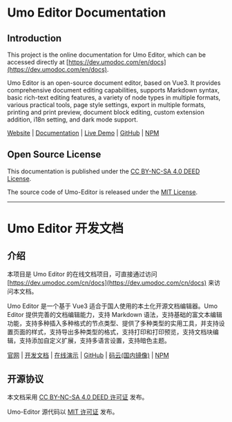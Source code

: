 # Umo Editor Documentation

## Introduction

This project is the online documentation for Umo Editor, which can be accessed directly at [https://dev.umodoc.com/en/docs](https://dev.umodoc.com/en/docs).

Umo Editor is an open-source document editor, based on Vue3. It provides comprehensive document editing capabilities, supports Markdown syntax, basic rich-text editing features, a variety of node types in multiple formats, various practical tools, page style settings, export in multiple formats, printing and print preview, document block editing, custom extension addition, i18n setting, and dark mode support.

[Website](https://www.umodoc.com/en) | [Documentation](https://dev.umodoc.com/en/docs) | [Live Demo](https://www.umodoc.com/en/demo) | [GitHub](https://github.com/umodoc/editor) | [NPM](https://www.npmjs.com/package/@umodoc/editor)

## Open Source License

This documentation is published under the [CC BY-NC-SA 4.0 DEED License](https://creativecommons.org/licenses/by-nc-sa/4.0).

The source code of Umo-Editor is released under the [MIT License](https://opensource.org/licenses/MIT).

---

# Umo Editor 开发文档

## 介绍

本项目是 Umo Editor 的在线文档项目，可直接通过访问 [https://dev.umodoc.com/cn/docs](https://dev.umodoc.com/cn/docs) 来访问本文档。

Umo Editor 是一个基于 Vue3 适合于国人使用的本土化开源文档编辑器。Umo Editor 提供完善的文档编辑能力，支持 Markdown 语法，支持基础的富文本编辑功能，支持多种插入多种格式的节点类型、提供了多种类型的实用工具，并支持设置页面的样式，支持导出多种类型的格式，支持打印和打印预览，支持文档块编辑，支持添加自定义扩展，支持多语言设置，支持暗色主题。

[官网](https://www.umodoc.com) | [开发文档](https://dev.umodoc.com/cn/docs) | [在线演示](https://www.umodoc.com/demo) | [GitHub](https://github.com/umodoc/editor) | [码云(国内镜像)](https://gitee.com/umodoc/editor) | [NPM](https://www.npmjs.com/package/@umodoc/editor)

## 开源协议

本文档采用 [CC BY-NC-SA 4.0 DEED 许可证](https://creativecommons.org/licenses/by-nc-sa/4.0/deed.zh-hans) 发布。

Umo-Editor 源代码以 [MIT 许可证](https://opensource.org/licenses/MIT) 发布。
